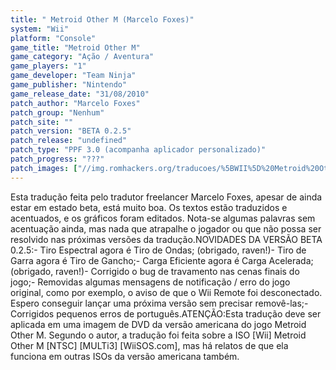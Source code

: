 ```yaml
---
title: " Metroid Other M (Marcelo Foxes)"
system: "Wii"
platform: "Console"
game_title: "Metroid Other M"
game_category: "Ação / Aventura"
game_players: "1"
game_developer: "Team Ninja"
game_publisher: "Nintendo"
game_release_date: "31/08/2010"
patch_author: "Marcelo Foxes"
patch_group: "Nenhum"
patch_site: ""
patch_version: "BETA 0.2.5"
patch_release: "undefined"
patch_type: "PPF 3.0 (acompanha aplicador personalizado)"
patch_progress: "???"
patch_images: ["//img.romhackers.org/traducoes/%5BWII%5D%20Metroid%20Other%20M%20-%20marcelofoxes%20-%201.jpg","//img.romhackers.org/traducoes/%5BWII%5D%20Metroid%20Other%20M%20-%20marcelofoxes%20-%202.jpg","//img.romhackers.org/traducoes/%5BWII%5D%20Metroid%20Other%20M%20-%20marcelofoxes%20-%203.jpg"]
---
```

Esta tradução feita pelo tradutor freelancer Marcelo Foxes, apesar de ainda estar em estado beta, está muito boa. Os textos estão traduzidos e acentuados, e os gráficos foram editados. Nota-se algumas palavras sem acentuação ainda, mas nada que atrapalhe o jogador ou que não possa ser resolvido nas próximas versões da tradução.NOVIDADES DA VERSÃO BETA 0.2.5:- Tiro Espectral agora é Tiro de Ondas; (obrigado, raven!)- Tiro de Garra agora é Tiro de Gancho;- Carga Eficiente agora é Carga Acelerada; (obrigado, raven!)- Corrigido o bug de travamento nas cenas finais do jogo;- Removidas algumas mensagens de notificação / erro do jogo original, como por exemplo, o aviso de que o Wii Remote foi desconectado. Espero conseguir lançar uma próxima versão sem precisar removê-las;- Corrigidos pequenos erros de português.ATENÇÃO:Esta tradução deve ser aplicada em uma imagem de DVD da versão americana do jogo Metroid Other M. Segundo o autor, a tradução foi feita sobre a ISO [Wii] Metroid Other M [NTSC] [MULTi3] [WiiSOS.com], mas há relatos de que ela funciona em outras ISOs da versão americana também.
